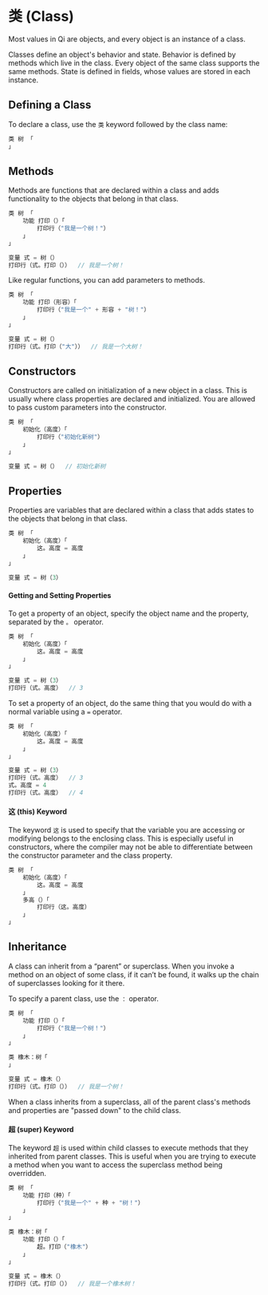 # 类 (Class)
Most values in Qi are objects, and every object is an instance of a class. 

Classes define an object's behavior and state. Behavior is defined by methods which live in the class. Every object of the same class supports the same methods. State is defined in fields, whose values are stored in each instance.

## Defining a Class
To declare a class, use the ```类``` keyword followed by the class name:
```c
类 树 「
」
```

## Methods
Methods are functions that are declared within a class and adds functionality to the objects that belong in that class.
```c
类 树 「
    功能 打印（）「
        打印行（"我是一个树！"）
    」
」

变量 式 = 树（）
打印行（式。打印（））  // 我是一个树！
```
Like regular functions, you can add parameters to methods.
```c
类 树 「
    功能 打印（形容）「
        打印行（"我是一个" + 形容 + "树！"）
    」
」

变量 式 = 树（）
打印行（式。打印（"大"））  // 我是一个大树！
```

## Constructors
Constructors are called on initialization of a new object in a class. This is usually where class properties are declared and initialized. You are allowed to pass custom parameters into the constructor.
```c
类 树 「
    初始化（高度）「
        打印行（"初始化新树"）
    」
」

变量 式 = 树（）  // 初始化新树
```

## Properties
Properties are variables that are declared within a class that adds states to the objects that belong in that class.
```c
类 树 「
    初始化（高度）「
        这。高度 = 高度
    」
」

变量 式 = 树（3）
```
#### Getting and Setting Properties
To get a property of an object, specify the object name and the property, separated by the ```。``` operator.
```c
类 树 「
    初始化（高度）「
        这。高度 = 高度
    」
」

变量 式 = 树（3）
打印行（式。高度）  // 3
```
To set a property of an object, do the same thing that you would do with a normal variable using a ```=``` operator.
```c
类 树 「
    初始化（高度）「
        这。高度 = 高度
    」
」

变量 式 = 树（3）
打印行（式。高度）  // 3
式。高度 = 4
打印行（式。高度）  // 4
```
#### 这 (this) Keyword
The keyword ```这``` is used to specify that the variable you are accessing or modifying belongs to the enclosing class. This is especially useful in constructors, where the compiler may not be able to differentiate between the constructor parameter and the class property.
```c
类 树 「
    初始化（高度）「
        这。高度 = 高度
    」
    多高（）「
        打印行（这。高度）
    」
」
```

## Inheritance
A class can inherit from a “parent” or superclass. When you invoke a method on an object of some class, if it can’t be found, it walks up the chain of superclasses looking for it there.

To specify a parent class, use the ```：``` operator.
```c
类 树 「
    功能 打印（）「
        打印行（"我是一个树！"）
    」
」

类 橡木：树「
」

变量 式 = 橡木（）
打印行（式。打印（））  // 我是一个树！
```
When a class inherits from a superclass, all of the parent class's methods and properties are "passed down" to the child class.
#### 超 (super) Keyword
The keyword ```超``` is used within child classes to execute methods that they inherited from parent classes. This is useful when you are trying to execute a method when you want to access the superclass method being overridden.  
```c
类 树 「
    功能 打印（种）「
        打印行（"我是一个" + 种 + "树！"）
    」
」

类 橡木：树「
    功能 打印（）「
        超。打印（"橡木"）
    」
」

变量 式 = 橡木（）
打印行（式。打印（））  // 我是一个橡木树！
```
